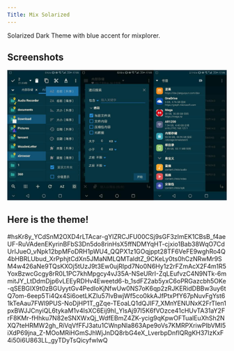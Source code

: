 ```yaml
---
Title: Mix Solarized
---
```

Solarized Dark Theme with blue accent for mixplorer.
## Screenshots
![screenshot](ScreenShots/demo.jpg)

## Here is the theme!

<div style="word-break:break-all">
#hsKr8y_YCdSnM2OXD4rLTAcar-gYlZRCJFU00CSj9sGF3zImEK1CBsB_f4aeUF-RuVAdenEKyrinBFbS3Dn5do8rinHsX5ffNDMYqHT-cjxio1Bab38WqO7CdUrIJueO_vNpk12bpMFoDRH1pWU4_QQPX1z1GOqjppt28TF6VeFE9wghRo4Q4bHBRLUbud_XrPphjtCdXn5JMaNMLQMTaldtZ_9CKeLy0ts0hCzNRwMr9SM4w426aNe9TQsKXOj5tUzJ9t3Ew0ujRIpd7No0N6Hy1z2rFZmAcX2F4m1R5YoxBzwcGcgy8rR0L1PC7khMpgcy4vJ35A-NSeURrI-ZqLEufvzC4N9NTk-6mmitJY_LtDdmDjp6vLEEyRDHv4Eweetd6-b_1sdFZ2ab5yxC6oPRGazcbh5OKe-qSEBGIX9t0zBGUyytGv4PedIoKjNfwUw0NS7oK6qp2zRJKERidDBBw3uy6tQ7om-6eep5Ti4Qx4Si6oetLKZIu57IvBwjWf5co0kkAJfPtxPfY67pNuvFgYst61kTeAau7FWl9PUS-NoDjHP1T_gZqe-TEoaLQ1dQJIF7_XMnYENUNxK2FrTIen1pxBWJJCnyiQL6tykaM1v4IsXC6Eij9hI_YlsAj97I5K6fVOzce41cHUvTA31aY2FrF8KMr-fHhku7N82eSNXWxQj_WdfEBmZ4ZK-ycig9qKpwOFTualEuXhSh2NXQ7teHRMW2gh_RiVqVfFFJ3atu1CWnpNla863Ape9oVs7KMRPXriwPIbVMI5iXdP69jna_Z-MOoMRiHGmSJhWjJnDQ8rbG4eX_LverbpDnfIQRgKH37IzKxF4i50i6U863LL_gyTDyTsQicyfwlwQ
</div>

